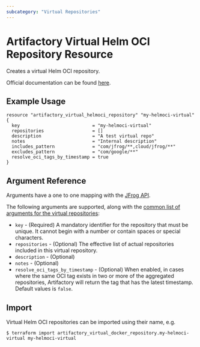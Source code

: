 ```yaml
---
subcategory: "Virtual Repositories"
---
```

# Artifactory Virtual Helm OCI Repository Resource

Creates a virtual Helm OCI repository.

Official documentation can be found [here](https://jfrog.com/help/r/jfrog-artifactory-documentation/helm-oci-repositories).

## Example Usage

```hcl
resource "artifactory_virtual_helmoci_repository" "my-helmoci-virtual" {
  key                           = "my-helmoci-virtual"
  repositories                  = []
  description                   = "A test virtual repo"
  notes                         = "Internal description"
  includes_pattern              = "com/jfrog/**,cloud/jfrog/**"
  excludes_pattern              = "com/google/**"
  resolve_oci_tags_by_timestamp = true
}
```

## Argument Reference

Arguments have a one to one mapping with the [JFrog API](https://www.jfrog.com/confluence/display/RTF/Repository+Configuration+JSON). 

The following arguments are supported, along with the [common list of arguments for the virtual repositories](virtual.md):

* `key` - (Required) A mandatory identifier for the repository that must be unique. It cannot begin with a number or contain spaces or special characters.
* `repositories` - (Optional) The effective list of actual repositories included in this virtual repository.
* `description` - (Optional)
* `notes` - (Optional)
* `resolve_oci_tags_by_timestamp` - (Optional) When enabled, in cases where the same OCI tag exists in two or more of the aggregated repositories, Artifactory will return the tag that has the latest timestamp. Default values is `false`.

## Import

Virtual Helm OCI repositories can be imported using their name, e.g.

```
$ terraform import artifactory_virtual_docker_repository.my-helmoci-virtual my-helmoci-virtual
```
